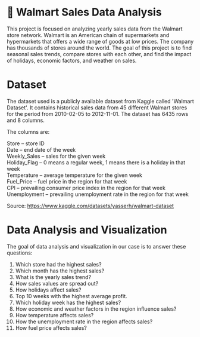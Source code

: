 # 🛒 Walmart Sales Data Analysis
This project is focused on analyzing yearly sales data from the Walmart store network. Walmart is an American chain of supermarkets and hypermarkets that offers a wide range of goods at low prices. The company has thousands of stores around the world. The goal of this project is to find seasonal sales trends, compare stores with each other, and find the impact of holidays, economic factors, and weather on sales.



# Dataset 
The dataset used is a publicly available dataset from Kaggle called 'Walmart Dataset'. It contains historical sales data from 45 different Walmart stores for the period from 2010-02-05 to 2012-11-01. The dataset has 6435 rows and 8 columns. <br>

The columns are:<br>

Store – store ID<br>
Date – end date of the week<br>
Weekly_Sales – sales for the given week<br>
Holiday_Flag – 0 means a regular week, 1 means there is a holiday in that week<br>
Temperature – average temperature for the given week<br>
Fuel_Price – fuel price in the region for that week<br>
CPI – prevailing consumer price index in the region for that week<br>
Unemployment – prevailing unemployment rate in the region for that week<br>

Source: https://www.kaggle.com/datasets/yasserh/walmart-dataset



# Data Analysis and Visualization

The goal of data analysis and visualization in our case is to answer these questions:<br>

1. Which store had the highest sales?
2. Which month has the highest sales?
3. What is the yearly sales trend?
4. How sales values are spread out?
5. How holidays affect sales?
6. Top 10 weeks with the highest average profit.
7. Which holiday week has the highest sales?
8. How economic and weather factors in the region influence sales?
9. How temperature affects sales?
10. How the unemployment rate in the region affects sales?
11. How fuel price affects sales?










